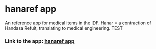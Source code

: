 # hanaref app

An reference app for medical items in the IDF.
Hanar = a contraction of Handasa Refuit, translating to medical engineering.
TEST


### Link to the app: [hanaref app](https://hanaref-fd006.web.app/)

